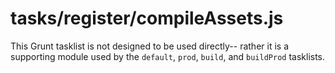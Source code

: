 # tasks/register/compileAssets.js

This Grunt tasklist is not designed to be used directly-- rather it is a supporting module used by the `default`, `prod`, `build`, and `buildProd` tasklists.

<docmeta name="displayName" value="compileAssets.js">

